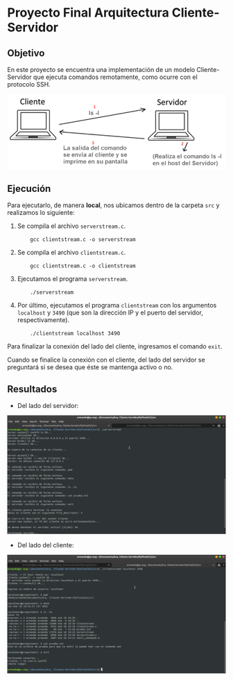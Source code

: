 # Proyecto Final Arquitectura Cliente-Servidor

## Objetivo
En este proyecto se encuentra una implementación de un modelo Cliente-Servidor que ejecuta comandos remotamente, como ocurre con el protocolo SSH.

![plot](./ClientServerExample.png)

## Ejecución
Para ejecutarlo, de manera **local**, nos ubicamos dentro de la carpeta `src` y realizamos lo siguiente:

1. Se compila el archivo `serverstream.c`.
    ```console
        gcc clientstream.c -o serverstream
    ```
2. Se compila el archivo `clientstream.c`.
    ```console
        gcc clientstream.c -o clientstream
    ```
3. Ejecutamos el programa `serverstream`.
    ```console
        ./serverstream
    ```
4. Por último, ejecutamos el programa `clientstream` con los argumentos `localhost` y `3490` (que son la dirección IP y el puerto del servidor, respectivamente).
    ```console
        ./clientstream localhost 3490
    ```
Para finalizar la conexión del lado del cliente, ingresamos el comando `exit`.

Cuando se finalice la conexión con el cliente, del lado del servidor se preguntará si se desea que éste se mantenga activo o no.

## Resultados
* Del lado del servidor:

![plot](./serverExecution.png)

* Del lado del cliente: 

![plot](./clientExecution.png)
